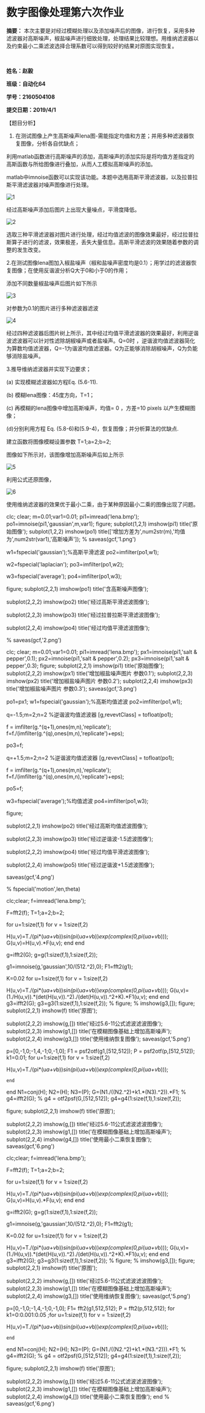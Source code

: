 # 		数字图像处理第六次作业

 

 

**摘要：**
本次主要是对经过模糊处理以及添加噪声后的图像，进行恢复，采用多种滤波器对高斯噪声，椒盐噪声进行细致处理，处理结果比较理想。用维纳滤波器以及约束最小二乘滤波选择合理系数可以得到较好的结果对原图实现恢复。


 

​      

 

 

 

**姓名：赵毅**    

**班级：自动化64** 

**学号：2160504108**

**提交日期：2019/4/1**








【题目分析】

1. 在测试图像上产生高斯噪声lena图-需能指定均值和方差；并用多种滤波器恢复图像，分析各自优缺点；

利用matlab函数进行高斯噪声的添加，高斯噪声的添加实际是将均值方差指定的高斯函数与所给图像进行叠加，从而人工模拟高斯噪声的添加。

matlab中imnoise函数可以实现该功能。本题中选用高斯平滑滤波器，以及拉普拉斯平滑滤波器对噪声图像进行处理。

![1](1.png)

经过高斯噪声添加后图片上出现大量噪点，平滑度降低。

![2](2.png)

选取三种平滑滤波器对图片进行处理，经过均值滤波的图像效果最好，经过拉普拉斯算子进行的滤波，效果极差，丢失大量信息。高斯平滑滤波的效果随着参数的调整的发生改变。



​       2.在测试图像lena图加入椒盐噪声（椒和盐噪声密度均是0.1）；用学过的滤波器恢复图像；在使用反谐波分析Q大于0和小于0的作用；

添加不同数量椒盐噪声后图片如下所示

![3](3.png)

 对参数为0.1的图片进行多种滤波器滤波

![4](4.png)

经过四种滤波器后图片树上所示，其中经过均值平滑滤波器的效果最好，利用逆谐波滤波器可以针对性滤除胡椒噪声或者盐噪声。Q=0时 ，逆谐波均值滤波器简化为算数均值滤波器，Q=-1为谐波均值滤波器。Q为正能够消除胡椒噪声，Q为负能够消除盐噪声。

3.推导维纳滤波器并实现下边要求；

(a) 实现模糊滤波器如方程Eq. (5.6-11).

(b) 模糊lena图像：45度方向，T=1；

(c) 再模糊的lena图像中增加高斯噪声，均值= 0 ，方差=10 pixels 以产生模糊图像；

(d)分别利用方程 Eq. (5.8-6)和(5.9-4)，恢复图像；并分析算法的优缺点.



建立函数将图像模糊设置参数 T=1;a=2;b=2;

图像如下所示对，该图像增加高斯噪声后如上所示

![5](5.png)

利用公式还原图像，

![6](6.png)

使用维纳滤波器的效果优于最小二乘，由于某种原因最小二乘的图像出现了问题。





clc;
clear;
m=0.01;var1=0.01;
pi1=imread('lena.bmp');
po1=imnoise(pi1,'gaussian',m,var1);
figure;
subplot(1,2,1)
imshow(pi1)
title('原始图像');
subplot(1,2,2)
imshow(po1)
title(['增加方差为',num2str(m),'均值为',num2str(var1),'高斯噪声']);
% saveas(gcf,'1.png')

w1=fspecial('gaussian');%高斯平滑滤波
po2=imfilter(po1,w1);



w2=fspecial('laplacian');
po3=imfilter(po1,w2);



w3=fspecial('average');
po4=imfilter(po1,w3);

figure;
subplot(2,2,1)
imshow(po1)
title('含高斯噪声图像');

subplot(2,2,2)
imshow(po2)
title('经过高斯平滑滤波图像');

subplot(2,2,3)
imshow(po3)
title('经过拉普拉斯平滑滤波图像');

subplot(2,2,4)
imshow(po4)
title('经过均值平滑滤波图像');

% saveas(gcf,'2.png')



clc;
clear;
m=0.01;var1=0.01;
pi1=imread('lena.bmp');
px1=imnoise(pi1,'salt & pepper',0.1);
px2=imnoise(pi1,'salt & pepper',0.2);
px3=imnoise(pi1,'salt & pepper',0.3);
figure;
subplot(2,2,1)
imshow(pi1)
title('原始图像');
subplot(2,2,2)
imshow(px1)
title('增加椒盐噪声图片 参数0.1');
subplot(2,2,3)
imshow(px2)
title('增加椒盐噪声图片 参数0.2');
subplot(2,2,4)
imshow(px3)
title('增加椒盐噪声图片 参数0.3');
saveas(gcf,'3.png')

po1=px1;
w1=fspecial('gaussian');%高斯均值滤波
po2=imfilter(po1,w1);


q=-1.5;m=2;n=2                  %逆谐波均值滤波器
[g,revevtClass] = tofloat(po1);

f = imfilter(g.^(q+1),ones(m,n),'replicate');
f=f./(imfilter(g.^(q),ones(m,n),'replicate')+eps);

po3=f;

q=+1.5;m=2;n=2                  %逆谐波均值滤波器
[g,revevtClass] = tofloat(po1);

f = imfilter(g.^(q+1),ones(m,n),'replicate');
f=f./(imfilter(g.^(q),ones(m,n),'replicate')+eps);

po5=f;



w3=fspecial('average');%均值滤波
po4=imfilter(po1,w3);

figure;


subplot(2,2,1)
imshow(po2)
title('经过高斯均值滤波图像');

subplot(2,2,3)
imshow(po3)
title('经过逆谐波-1.5滤波图像');

subplot(2,2,2)
imshow(po4)
title('经过均值平滑滤波图像');

subplot(2,2,4)
imshow(po5)
title('经过逆谐波+1.5滤波图像');

saveas(gcf,'4.png')

% fspecial('motion',len,theta)



clc;clear;
f=imread('lena.bmp');

F=fft2(f);
T=1;a=2;b=2;

for u=1:size(f,1)
    for v = 1:size(f,2)

H(u,v)=T./(pi*(u*a+v*b))*sin(pi*(u*a+v*b))*exp(complex(0,pi*(u*a+v*b)));
G(u,v)=H(u,v).*F(u,v);
    end
end


g=ifft2(G);
g=g(1:size(f,1),1:size(f,2));

g1=imnoise(g,'gaussian',10/(512.^2),0);
F1=fft2(g1);

 K=0.02
for u=1:size(f,1)
    for v = 1:size(f,2)

H(u,v)=T./(pi*(u*a+v*b))*sin(pi*(u*a+v*b))*exp(complex(0,pi*(u*a+v*b)));
G(u,v)=(1./H(u,v)).*(det(H(u,v)).^2)./(det(H(u,v)).^2+K).*F1(u,v);
    end
end
g3=ifft2(G);
g3=g3(1:size(f,1),1:size(f,2));
% figure;
% imshow(g3,[]);
figure;
subplot(2,2,1)
imshow(f)
title('原图');

subplot(2,2,2)
imshow(g,[])
title('经过5.6-11公式滤波滤波图像');
subplot(2,2,3)
imshow(g1,[])
title('在模糊图像基础上增加高斯噪声');
subplot(2,2,4)
imshow(g3,[])
title('使用维纳恢复图像');
saveas(gcf,'5.png')


p=[0,-1,0;-1,4,-1;0,-1,0];
F1  = psf2otf(g1,[512,512]);
P  = psf2otf(p,[512,512]);
k1=0.01;
for u=1:size(f,1)
    for v = 1:size(f,2)

H(u,v)=T./(pi*(u*a+v*b))*sin(pi*(u*a+v*b))*exp(complex(0,pi*(u*a+v*b)));


    end
end
N1=conj(H);
N2=(H);
N3=(P);
G=(N1./((N2.^2)+k1.*(N3).^2)).*F1;
% 
g4=ifft2(G);
% g4 = otf2psf(G,[512,512]);
g4=g4(1:size(f,1),1:size(f,2));

figure;
subplot(2,2,1)
imshow(f)
title('原图');

subplot(2,2,2)
imshow(g,[])
title('经过5.6-11公式滤波滤波图像');
subplot(2,2,3)
imshow(g1,[])
title('在模糊图像基础上增加高斯噪声');
subplot(2,2,4)
imshow(g4,[])
title('使用最小二乘恢复图像');
saveas(gcf,'6.png')



clc;clear;
f=imread('lena.bmp');

F=fft2(f);
T=1;a=2;b=2;

for u=1:size(f,1)
    for v = 1:size(f,2)

H(u,v)=T./(pi*(u*a+v*b))*sin(pi*(u*a+v*b))*exp(complex(0,pi*(u*a+v*b)));
G(u,v)=H(u,v).*F(u,v);
    end
end


g=ifft2(G);
g=g(1:size(f,1),1:size(f,2));

g1=imnoise(g,'gaussian',10/(512.^2),0);
F1=fft2(g1);

 K=0.02
for u=1:size(f,1)
    for v = 1:size(f,2)

H(u,v)=T./(pi*(u*a+v*b))*sin(pi*(u*a+v*b))*exp(complex(0,pi*(u*a+v*b)));
G(u,v)=(1./H(u,v)).*(det(H(u,v)).^2)./(det(H(u,v)).^2+K).*F1(u,v);
    end
end
g3=ifft2(G);
g3=g3(1:size(f,1),1:size(f,2));
% figure;
% imshow(g3,[]);
figure;
subplot(2,2,1)
imshow(f)
title('原图');

subplot(2,2,2)
imshow(g,[])
title('经过5.6-11公式滤波滤波图像');
subplot(2,2,3)
imshow(g1,[])
title('在模糊图像基础上增加高斯噪声');
subplot(2,2,4)
imshow(g3,[])
title('使用维纳恢复图像');
saveas(gcf,'5.png')


p=[0,-1,0;-1,4,-1;0,-1,0];
F1= fft2(g1,512,512);
P  = fft2(p,512,512);
for k1=0:0.001:0.05
;for u=1:size(f,1)
    for v = 1:size(f,2)

H(u,v)=T./(pi*(u*a+v*b))*sin(pi*(u*a+v*b))*exp(complex(0,pi*(u*a+v*b)));


    end
end
N1=conj(H);
N2=(H);
N3=(P);
G=(N1./((N2.^2)+k1.*(N3.^2))).*F1;
% 
g4=ifft2(G);
% g4 = otf2psf(G,[512,512]);
g4=g4(1:size(f,1),1:size(f,2));

figure;
subplot(2,2,1)
imshow(f)
title('原图');

subplot(2,2,2)
imshow(g,[])
title('经过5.6-11公式滤波滤波图像');
subplot(2,2,3)
imshow(g1,[])
title('在模糊图像基础上增加高斯噪声');
subplot(2,2,4)
imshow(g4,[])
title('使用最小二乘恢复图像');
end
% saveas(gcf,'6.png')

